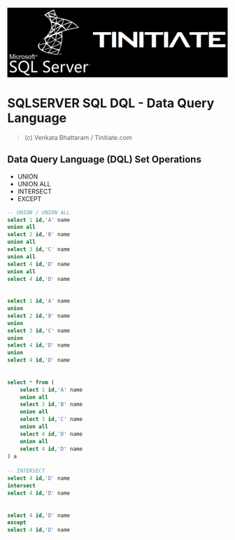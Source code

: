 ![Tinitiate SQLSERVER Training](../images/sqlserver.png)
# SQLSERVER SQL DQL - Data Query Language
> (c) Venkata Bhattaram / Tinitiate.com

## Data Query Language (DQL) Set Operations
* UNION
* UNION ALL
* INTERSECT
* EXCEPT
```sql
-- UNION / UNION ALL
select 1 id,'A' name
union all
select 2 id,'B' name
union all
select 3 id,'C' name
union all
select 4 id,'D' name
union all
select 4 id,'D' name


select 1 id,'A' name
union
select 2 id,'B' name
union
select 3 id,'C' name
union
select 4 id,'D' name 
union
select 4 id,'D' name


select * from (
    select 1 id,'A' name
    union all
    select 2 id,'B' name
    union all
    select 3 id,'C' name
    union all
    select 4 id,'D' name
    union all
    select 4 id,'D' name
) a

-- INTERSECT
select 4 id,'D' name 
intersect
select 4 id,'D' name


select 4 id,'D' name 
except
select 4 id,'D' name

```
